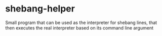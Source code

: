 shebang-helper
==============

Small program that can be used as the interpreter for shebang lines, that then executes the real interpreter based on its command line argument
